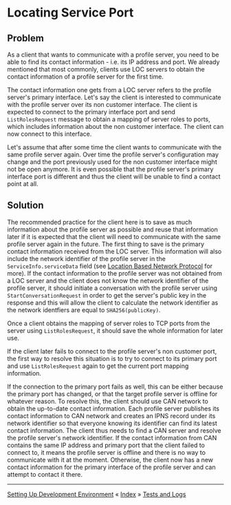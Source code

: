 # Locating Service Port

## Problem

As a client that wants to communicate with a profile server, you need to be able to find its contact information - i.e. its IP address and port. 
We already mentioned that most commonly, clients use LOC servers to obtain the contact information of a profile server for the first time. 

The contact information one gets from a LOC server refers to the profile server's primary interface. Let's say the client is interested 
to communicate with the profile server over its non customer interface. The client is expected to connect to the primary interface port and send `ListRolesRequest` 
message to obtain a mapping of server roles to ports, which includes information about the non customer interface. The client can now 
connect to this interface.

Let's assume that after some time the client wants to communicate with the same profile server again. Over time the profile server's 
configuration may change and the port previously used for the non customer interface might not be open anymore. It is even possible 
that the profile server's primary interface port is different and thus the client will be unable to find a contact point at all.


## Solution

The recommended practice for the client here is to save as much information about the profile server as possible and reuse that information later 
if it is expected that the client will need to communicate with the same profile server again in the future.
The first thing to save is the primary contact information received from the LOC server. This information will also include the network 
identifier of the profile server in the `ServiceInfo.serviceData` field (see [Location Based Network Protocol](https://github.com/Internet-of-People/message-protocol/blob/master/IopLocNet.proto) for more).
If the contact information to the profile server was not obtained from a LOC server and the client does not know the network identifier 
of the profile server, it should initiate a conversation with the profile server using `StartConversationRequest` in order to get the server's public key 
in the response and this will allow the client to calculate the network identifier as the network identfiers are equal to `SHA256(publicKey)`.

Once a client obtains the mapping of server roles to TCP ports from the server using `ListRolesRequest`, it should save the whole information
for later use.

If the client later fails to connect to the profile server's non customer port, the first way to resolve this situation is to 
try to connect to its primary port and use `ListRolesRequest` again to get the current port mapping information. 

If the connection to the primary port fails as well, this can be either because the primary port has changed, or that the target profile server is offline 
for whatever reason. To resolve this, the client should use CAN network to obtain the up-to-date contact information. 
Each profile server publishes its contact information to CAN network and creates an IPNS record under its network identifier
so that everyone knowing its identifier can find its latest contact information. The client thus needs to find a CAN server and resolve 
the profile server's network identifier. If the contact information from CAN contains the same IP address and primary port that the client failed to 
connect to, it means the profile server is offline and there is no way to communicate with it at the moment. Otherwise, the client now has a new contact 
information for the primary interface of the profile server and can attempt to contact it there.


---
[Setting Up Development Environment](CA-Setting-Up-Development-Environment.md) « [Index](CLIENT-APPS.md) » [Tests and Logs](CA-Tests-Logs.md)
